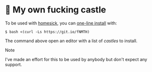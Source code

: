 # 🏰 My own fucking castle

To be used with [homesick][], you can [one-line install][1] with:

	$ bash <(curl -Ls https://git.io/fNMTH)

The command above open an editor with a list of _castles_ to install.

> [!NOTE]
> I've made an effort for this to be used by anybody but don't expect
> any support.

[1]: https://gist.github.com/augustohp/0b0f96249e399d4ec731830280fbe776
[homesick]: https://github.com/technicalpickles/homesick
